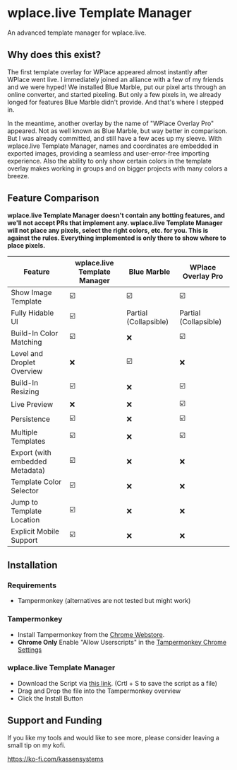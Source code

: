# wplace.live Template Manager

An advanced template manager for wplace.live.

## Why does this exist?

The first template overlay for WPlace appeared almost instantly after WPlace went live. 
I immediately joined an alliance with a few of my friends and we were hyped! 
We installed Blue Marble, put our pixel arts through an online converter, and started pixeling.
But only a few pixels in, we already longed for features Blue Marble didn't provide. And that's where I stepped in.

In the meantime, another overlay by the name of "WPlace Overlay Pro" appeared. Not as well known as Blue Marble,
but way better in comparison. But I was already committed, and still have a few aces up my sleeve.
With wplace.live Template Manager, names and coordinates are embedded in exported images, providing a seamless and
user-error-free importing experience. Also the ability to only show certain colors in the template overlay makes
working in groups and on bigger projects with many colors a breeze.

## Feature Comparison

**wplace.live Template Manager doesn't contain any botting features, and we'll not accept PRs that implement any.
wplace.live Template Manager will not place any pixels, select the right colors, etc. for you. This is against the
rules. Everything implemented is only there to show where to place pixels.**

| Feature                         | wplace.live Template Manager | Blue Marble           | WPlace Overlay Pro   |
|---------------------------------|------------------------------|-----------------------|----------------------|
| Show Image Template             | ☑️                           | ☑️                    | ☑️                   |
| Fully Hidable UI                | ☑️                           | Partial (Collapsible) | Partial (Collapsible) |
| Build-In Color Matching         | ☑️                           | ❌                     | ☑️                   |
| Level and Droplet Overview      | ❌                            | ☑️                    | ❌                    |
| Build-In Resizing               | ☑️                           | ❌                     | ☑️                   |
| Live Preview                    | ❌                            | ❌                     | ☑️                   |
| Persistence                     | ☑️                           | ❌                     | ☑️                   |
| Multiple Templates              | ☑️                           | ❌                     | ☑️                   |
| Export (with embedded Metadata) | ☑️                           | ❌                     | ❌                    |
| Template Color Selector         | ☑️                           | ❌                     | ❌                    |
| Jump to Template Location       | ☑️                           | ❌                     | ❌                    |
| Explicit Mobile Support         | ☑️                           | ❌                     | ❌                    |

## Installation

### Requirements

- Tampermonkey (alternatives are not tested but might work)

### Tampermonkey

- Install Tampermonkey from the [Chrome Webstore](https://chromewebstore.google.com/detail/tampermonkey/dhdgffkkebhmkfjojejmpbldmpobfkfo).
- **Chrome Only** Enable "Allow Userscripts" in the [Tampermonkey Chrome Settings](chrome://extensions/?id=dhdgffkkebhmkfjojejmpbldmpobfkfo)

### wplace.live Template Manager

- Download the Script via [this link](https://raw.githubusercontent.com/CedricKassen/wplace-template-manager/refs/heads/main/dist/wplace-template-manager.user.js).
  (Crtl + S to save the script as a file)
- Drag and Drop the file into the Tampermonkey overview
- Click the Install Button 

## Support and Funding

If you like my tools and would like to see more, please consider leaving a small tip on my kofi.

https://ko-fi.com/kassensystems
